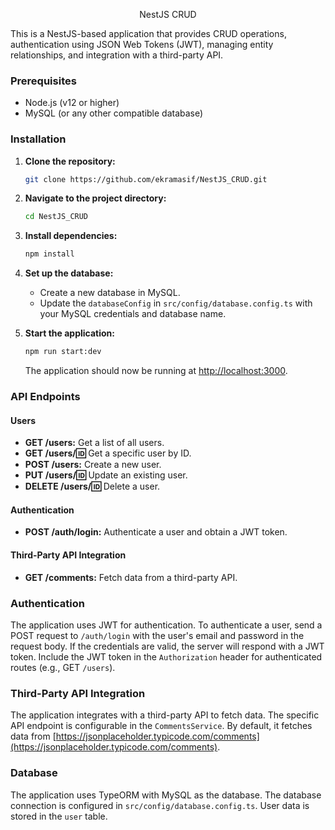 <p align="center">
  NestJS CRUD
</p>


This is a NestJS-based application that provides CRUD operations, authentication using JSON Web Tokens (JWT), managing entity relationships, and integration with a third-party API.

### Prerequisites

- Node.js (v12 or higher)
- MySQL (or any other compatible database)

### Installation

1. **Clone the repository:**

    ```bash
    git clone https://github.com/ekramasif/NestJS_CRUD.git
    ```

2. **Navigate to the project directory:**

    ```bash
    cd NestJS_CRUD
    ```

3. **Install dependencies:**

    ```bash
    npm install
    ```

4. **Set up the database:**
   
   - Create a new database in MySQL.
   - Update the `databaseConfig` in `src/config/database.config.ts` with your MySQL credentials and database name.

5. **Start the application:**

    ```bash
    npm run start:dev
    ```

    The application should now be running at [http://localhost:3000](http://localhost:3000).

### API Endpoints

#### Users

- **GET /users:** Get a list of all users.
- **GET /users/:id:** Get a specific user by ID.
- **POST /users:** Create a new user.
- **PUT /users/:id:** Update an existing user.
- **DELETE /users/:id:** Delete a user.

#### Authentication

- **POST /auth/login:** Authenticate a user and obtain a JWT token.

#### Third-Party API Integration

- **GET /comments:** Fetch data from a third-party API.

### Authentication

The application uses JWT for authentication. To authenticate a user, send a POST request to `/auth/login` with the user's email and password in the request body. If the credentials are valid, the server will respond with a JWT token. Include the JWT token in the `Authorization` header for authenticated routes (e.g., GET `/users`).

### Third-Party API Integration

The application integrates with a third-party API to fetch data. The specific API endpoint is configurable in the `CommentsService`. By default, it fetches data from [https://jsonplaceholder.typicode.com/comments](https://jsonplaceholder.typicode.com/comments).

### Database

The application uses TypeORM with MySQL as the database. The database connection is configured in `src/config/database.config.ts`. User data is stored in the `user` table.
